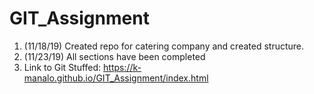 # GIT_Assignment

1. (11/18/19) Created repo for catering company and created structure.
2. (11/23/19) All sections have been completed
3. Link to Git Stuffed: https://k-manalo.github.io/GIT_Assignment/index.html
